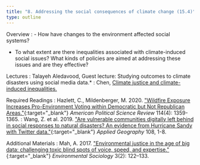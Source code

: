 ```yaml
---
title: "8. Addressing the social consequences of climate change (15.4)"
type: outline
---
```


Overview
: - How have changes to the environment affected social systems? 
  - To what extent are there inequalities associated with climate-induced social issues? What kinds of policies are aimed at addressing these issues and are they effective?

Lectures
: Talayeh Aledavood, Guest lecture: Studying outcomes to climate disasters using social media data.*
: Chen, [Climate justice and climate-induced inequalities.](#)

Required Readings
: Hazlett, C., Mildenberger, M. 2020. ["Wildfire Exposure Increases Pro-Environment Voting within Democratic but Not Republican Areas."](https://doi.org/10.1017/S0003055420000441){:target="_blank"} _American Political Science Review_ 114(4): 1359-1365.
: Wang, Z. et al. 2019. ["Are vulnerable communities digitally left behind in social responses to natural disasters? An evidence from Hurricane Sandy with Twitter data."](https://doi.org/10.1016/j.apgeog.2019.05.001){:target="_blank"} _Applied Geography_ 108, 1-8.

Additional Materials
: Mah, A. 2017. ["Environmental justice in the age of big data: challenging toxic blind spots of voice, speed, and expertise."](https://doi.org/10.1080/23251042.2016.1220849){:target="_blank"} _Environmental Sociology_ 3(2): 122–133.